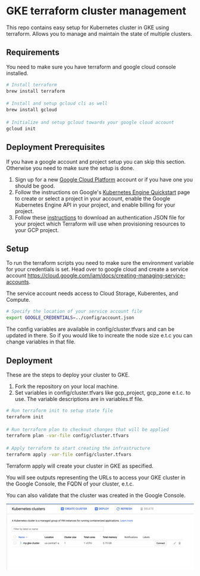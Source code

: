 # GKE terraform cluster management

This repo contains easy setup for Kubernetes cluster in GKE using terraform.
Allows you to manage and maintain the state of multiple clusters.

## Requirements

You need to make sure you have terraform and google cloud console installed.

```sh
# Install terraform
brew install terraform

# Install and setup gcloud cli as well
brew install gcloud

# Initialize and setup gcloud towards your google cloud account
gcloud init
```

## Deployment Prerequisites

If you have a google account and project setup you can skip this section. Otherwise you need
to make sure the setup is done.

1. Sign up for a new [Google Cloud Platform](https://cloud.google.com) account or if you have one you should be good.
1. Follow the instructions on Google's [Kubernetes Engine Quickstart](https://cloud.google.com/kubernetes-engine/docs/quickstart) page to create or select a project in your account, enable the Google Kubernetes Engine API in your project, and enable billing for your project. 
1. Follow these [instructions](https://www.terraform.io/docs/providers/google/index.html#authentication-json-file) to download an authentication JSON file for your project which Terraform will use when provisioning resources to your GCP project.

## Setup

To run the terraform scripts you need to make sure the environment variable for your credentials is
set. Head over to google cloud and create a service account https://cloud.google.com/iam/docs/creating-managing-service-accounts.

The service account needs access to Cloud Storage, Kuberentes, and Compute.

```sh
# Specify the location of your service account file
export GOOGLE_CREDENTIALS=../config/account.json
```

The config variables are available in config/cluster.tfvars and can be updated in there.
So if you would like to increate the node size e.t.c you can change variables in that file. 

## Deployment

These are the steps to deploy your cluster to GKE. 

1. Fork the repository on your local machine.
1. Set variables in config/cluster.tfvars like gcp_project, gcp_zone e.t.c. to use. The variable descriptions are in variables.tf file.

```sh
# Run terraform init to setup state file
terraform init

# Run terraform plan to checkout changes that will be applied
terraform plan -var-file config/cluster.tfvars

# Apply terraform to start creating the infrastructure
terraform apply -var-file config/cluster.tfvars
```

Terraform apply will create your cluster in GKE as specified.

You will see outputs representing the URLs to access your GKE cluster in the Google Console, the FQDN of your cluster, e.t.c. 

You can also validate that the cluster was created in the Google Console.

![Google Console](screenshot1.png)